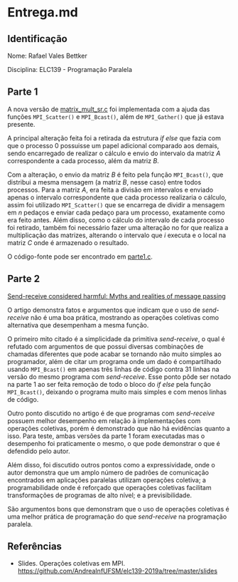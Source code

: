 # Entrega.md

## Identificação

Nome: Rafael Vales Bettker

Disciplina: ELC139 - Programação Paralela

## Parte 1

A nova versão de [matrix_mult_sr.c](matrix_mult_sr.c) foi implementada com a ajuda das funções ``MPI_Scatter()`` e ``MPI_Bcast()``, além de ``MPI_Gather()`` que já estava presente.

A principal alteração feita foi a retirada da estrutura *if else* que fazia com que o processo 0 possuisse um papel adicional comparado aos demais, sendo encarregado de realizar o cálculo e envio do intervalo da matriz *A* correspondente a cada processo, além da matriz *B*.

Com a alteração, o envio da matriz *B* é feito pela função ``MPI_Bcast()``, que distribui a mesma mensagem (a matriz *B*, nesse caso) entre todos processos. Para a matriz *A*, era feita a divisão em intervalos e enviado apenas o intervalo correspondente que cada processo realizaria o cálculo, assim foi utilizado ``MPI_Scatter()`` que se encarrega de dividir a mensagem em *n* pedaços e enviar cada pedaço para um processo, exatamente como era feito antes. Além disso, como o cálculo do intervalo de cada processo foi retirado, também foi necessário fazer uma alteração no for que realiza a multiplicação das matrizes, alterando o intervalo que *i* executa e o local na matriz *C* onde é armazenado o resultado.

O código-fonte pode ser encontrado em [parte1.c](parte1.c).


## Parte 2

[Send-receive considered harmful: Myths and realities of message passing](https://dl.acm.org/citation.cfm?id=963780)

O artigo demonstra fatos e argumentos que indicam que o uso de *send-receive* não é uma boa prática, mostrando as operações coletivas como alternativa que desempenham a mesma função.

O primeiro mito citado é a simplicidade da primitiva *send-receive*, o qual é refutado com argumentos de que possui diversas combinações de chamadas diferentes que pode acabar se tornando não muito simples ao programador, além de citar um programa onde um dado é compartilhado usando ``MPI_Bcast()`` em apenas três linhas de código contra 31 linhas na versão do mesmo programa com *send-receive*. Esse ponto pôde ser notado na parte 1 ao ser feita remoção de todo o bloco do *if else* pela função ``MPI_Bcast()``, deixando o programa muito mais simples e com menos linhas de código.

Outro ponto discutido no artigo é de que programas com *send-receive* possuem melhor desempenho em relação à implementações com operações coletivas, porém é demonstrado que não há evidências quanto a isso. Para teste, ambas versões da parte 1 foram executadas mas o desempenho foi praticamente o mesmo, o que pode demonstrar o que é defendido pelo autor.

Além disso, foi discutido outros pontos como a expressividade, onde o autor demonstra que um amplo número de padrões de comunicação encontrados em aplicações paralelas utilizam operações coletiva; a programabilidade onde é reforçado que operações coletivas facilitam transformações de programas de alto nível; e a previsibilidade.

São argumentos bons que demonstram que o uso de operações coletivas é uma melhor prática de programação do que *send-receive* na programação paralela.

## Referências

- Slides. Operações coletivas em MPI. https://github.com/AndreaInfUFSM/elc139-2019a/tree/master/slides
